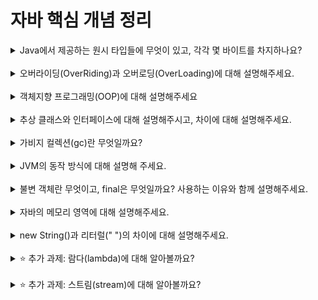 # 자바 핵심 개념 정리
<details>
<summary>Java에서 제공하는 원시 타입들에 무엇이 있고, 각각 몇 바이트를 차지하나요?</summary>
<div markdown="1">

- `boolean` (1byte)
- `char` (2byte)
- `byte` (1byte)
- `short` (2byte)
- `int` (4byte)
- `long` (8byte)
- `float` (4byte)
- `double` (8byte)

</div>
</details>
<br>

<details>
<summary>오버라이딩(OverRiding)과 오버로딩(OverLoading)에 대해 설명해주세요.</summary>
<div markdown="1">

- `오버라이딩`은 조상클래스로부터 상속받은 메서드의 내용을 상속받는 클래스에 맞게 변경하는 것이다. 이 때 메서드 이름, 매개변수, 리턴 타입이 같아야 한다.
- `오버로딩`은 하나의 클래스에 같은 이름의 메서드를 여러 개 정의하는 것이다. 이 때 메서드의 이름이 같아야 하고, 매개변수의 개수 또는 타입이 달라야 한다. 리턴타입은 관계없다.

</div>
</details>
<br>

<details>
<summary>객체지향 프로그래밍(OOP)에 대해 설명해주세요</summary>
<div markdown="1">

- 프로그래밍에서 필요한 데이터를 상태와 행위를 가진 객체로 만들고, 객체들간의 상호작용을 통해 로직을 구성하는 프로그래밍 방법이다. 
- 코드의 재사용성이 높고, 코드의 관리가 용이하며, 신뢰성이 높은 프로그래밍을 가능하게 한다.

</div>
</details>
<br>

<details>
<summary>추상 클래스와 인터페이스에 대해 설명해주시고, 차이에 대해 설명해주세요.</summary>
<div markdown="1">

- `추상클래스`는 선언부만 있고 구현부가 없는 추상메서드를 포함하고 있는 클래스이다. 추상클래스를 상속받는 자손클래스에서 추상메서드의 구현부를 완성해서 사용하므로 자손마다 다르게 구현될 것으로 예상되는 경우에 사용된다.
- `인터페이스`는 추상클래스보다 추상화 정도가 높아서 추상메서드와 상수만을 멤버로 가질 수 있다. 미리 정해진 규칙에 맞게 구현하도록 표준을 제시하는 데 사용된다.


- 추상클래스는 자손클래스에서 상속(extends)받지만, 인터페이스는 자손클래스에서 구현(implements)한다. 따라서 한 클래스에서 상속과 구현이 동시에 가능하다. 또한 인터페이스는 클래스와 달리 다중상속이 허용되며 인터페이스 간에도 클래스처럼 상속이 가능하다.

</div>
</details>
<br>

<details>
<summary>가비지 컬렉션(gc)란 무엇일까요?</summary>
<div markdown="1">

- `가비지 컬렉션(Garbage Collection)`은 자바의 메모리 관리 방 중의 하나로 JVM의 Heap 영역에서 동적으로 할당했던 메모리 영역 중 필요 없게 된 메모리 영역을 주기적으로 삭제하는 프로제스를 말한다. 
- 이처럼 가비지 컬렉터가 메모리 관리를 대행해주기 때문에 개발자가 메모리 관리, 메모리 누수 문제에 대해 완벽하게 관리하지 않아도 된다는 장점이 있다.

</div>
</details>
<br>

<details>
<summary>JVM의 동작 방식에 대해 설명해 주세요.</summary>
<div markdown="1">

- 자바로 작성된 애플리케이션은 모두 `JVM(Java virtual machine)`에서만 실행되기 때문에, 자바 애플리케이션이 실행되기 위해서는 반드시 JVM이 필요하다.
1. 프로그램이 실행되면 OS로부터 프로그램이 필요로 하는 메모리를 먼저 할당 받는다.
2. 자바 컴파일러를 통해 개발자가 작성한 코드(.java)를 바이트코드(.class)로 변환한다.
3. `Class Loader`에서 바이트코드를 JVM에 로딩 시킨다.
4. 로딩된 바이트코드는 `Execution Engine`을 통해 기계어로 해석된다.
5. 해석된 바이트 코드들은 `Runtime Data Areas`에 배치되어 실질적인 수행이 이뤄진다.


</div>
</details>
<br>

<details>
<summary>불변 객체란 무엇이고, final은 무엇일까요? 사용하는 이유와 함께 설명해주세요.</summary>
<div markdown="1">

- `불변 객체(Immutable Object)`는 생성 후 그 상태를 바꿀 수 없는 객체를 말한다. 불변객체는 재할당은 가능하지만, 한번 할당하면 내부 데이터를 변경할 수 없는 객체이다. 
- 불변 객체를 사용하면 멀티 쓰레드 환경에서 동기화 고려하지 않아도 되고, 객체에 대한 신뢰도를 높이고 가비지 컬렉션의 성능을 높일 수 있다.


- `final`은 최종적인, 더 이상 변경 불가능한 것 앞에 붙는 제어자이다. 클래스, 메서드, 멤버변수, 지역변수 앞에 사용 가능하며 코드의 의미를 명확하게 하고 코드 가독성을 높이기 위해 사용한다.

</div>
</details>
<br>

<details>
<summary>자바의 메모리 영역에 대해 설명해주세요.</summary>
<div markdown="1">


- JVM의 메모리 구조는 크게 Method Area, Call Stack, Heap으로 나뉜다. 
- `Method Area`에는 클래스 정보와 클래스 변수가 저장된다.
- `Call Stack`은 메서드의 작업공간으로써 메서드가 호출되면 메서드 수행에 필요한 메모리 공간을 할당하고 메서드 종료 시에 메모리를 반환한다. 
- `Heap`은 인스턴스가 생성되는 공간으로, new 연산자에 의해서 생성되는 배열과 객체가 모두 여기에 생성된다.

</div>
</details>
<br>

<details>
<summary>new String()과 리터럴(" ")의 차이에 대해 설명해주세요.</summary>
<div markdown="1">

- `new String`으로 문자열 객체를 생성하면 다른 객체들처럼 Heap 메모리에 새로운 주소를 할당받는다. 따라서, 모든 String 변수의 주소가 다르게 저장된다.
- `문자열 리터럴`은 Heap 내의 String Constant Pool 이라는 영역에 할당된다. 만약, 이미 같은 값을 가지고있는 리터럴이 ConstantPool 에 존재할때, 새로운 객체를 생성하지 않고, 기존에 존재하는 리터럴을 사용한다.


</div>
</details>
<br>

<details>
<summary>⭐️ 추가 과제: 람다(lambda)에 대해 알아볼까요?</summary>
<div markdown="1">

- `람다식(Lambda Expression)`이란 함수를 하나의 식(expression)으로 표현한 것이다. 함수를 람다식으로 표현하면 메소드의 이름이 필요 없기 때문에, 람다식은 익명 함수(Anonymous Function)의 한 종류라고 볼 수 있다.
- 불필요한 코드를 줄이고, 가독성을 높이기 위해서 사용된다.

</div>
</details>
<br>

<details>
<summary>⭐️ 추가 과제: 스트림(stream)에 대해 알아볼까요?</summary>
<div markdown="1">

- `스트림(stream)`은 다양한 데이터 소스(컬렉션, 배열 등)를 표준화된 방법으로 다루기 위해 Java 8부터 지원되기 시작한 기능이다.
- 스트림 생성, 중간연산(반복 적용 가능, 연산 결과가 스트림), 최종연산 (스트림의 요소를 소모) -> 결과 리턴의 순서로 사용할 수 있다.
</div>
</details>
<br>

